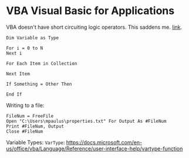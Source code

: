 # VBA Visual Basic for Applications

VBA doesn't have short circuiting logic operators. This saddens me.
[link](https://nolongerset.com/short-circuiting-vba/).

```vba
Dim Variable as Type
```

```vba
For i = 0 to N
Next i

For Each Item in Collection

Next Item

If Something = Other Then

End If
```

Writing to a file:

```vba
FileNum = FreeFile
Open "C:\Users\mpaulus\properties.txt" For Output As #FileNum
Print #FileNum, Output
Close #FileNum
```

Variable Types: `VarType`: <https://docs.microsoft.com/en-us/office/vba/Language/Reference/user-interface-help/vartype-function>



